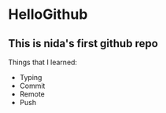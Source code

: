 # HelloGithub
## This is nida's first github repo



Things that I learned:
- Typing
- Commit
- Remote
- Push